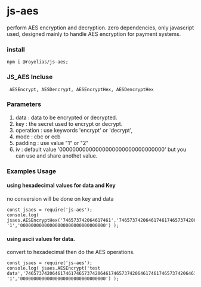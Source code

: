 # js-aes
perform AES encryption and decryption. zero dependencies, only javascript used, designed mainly to handle AES encryption for payment systems. 


### install
```
npm i @royelias/js-aes;
```
### JS_AES Incluse 
```  AESEncrypt, AESDencrypt, AESEncryptHex, AESDencryptHex  ```
### Parameters
1. data : data to be encrypted or decrypted. 
2. key  : the secret used to encrypt or decrypt.
3. operation : use keywords 'encrypt' or 'decrypt', 
4. mode  : cbc or ecb 
5. padding : use value "1" or "2" 
6. iv : default value '00000000000000000000000000000000' but you can use and share anothet value.

### Examples Usage
#### using hexadecimal values for data and Key
no conversion will be done on key and data
```
const jsaes = require('js-aes');
console.log( jsaes.AESEncryptHex('746573742064617461','7465737420646174617465737420646174657374206461746174657374206461','encrypt','cbc', '1','00000000000000000000000000000000') );
```
#### using ascii values for data.
convert to hexadecimal then do the AES operations.
```
const jsaes = require('js-aes');
console.log( jsaes.AESEncrypt('test data','7465737420646174617465737420646174657374206461746174657374206461','encrypt','cbc', '1','00000000000000000000000000000000') );
```
